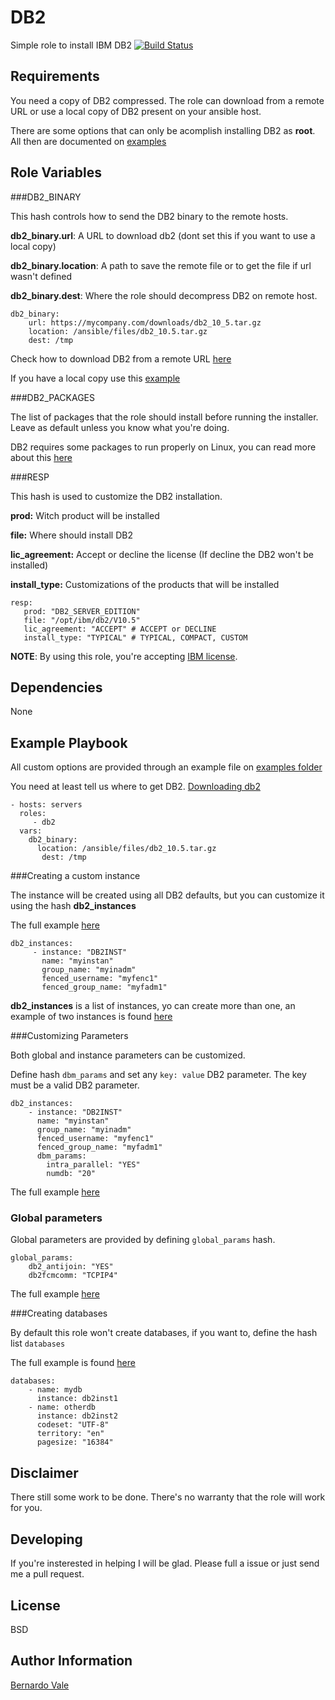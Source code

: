 DB2
=========


Simple role to install IBM DB2 
[![Build Status](https://travis-ci.org/bernardoVale/ansible-role-db2.svg?branch=master)](https://travis-ci.org/bernardoVale/ansible-role-db2)

Requirements
------------
You need a copy of DB2 compressed. The role can download from a remote URL or use a local copy of DB2 present on your ansible host.

There are some options that can only be acomplish installing DB2 as **root**. All then are documented on [examples](examples/)

Role Variables
--------------

###DB2_BINARY

This hash controls how to send the DB2 binary to the remote hosts.

**db2_binary.url**: A URL to download db2 (dont set this if you want to use a local copy)

**db2_binary.location**: A path to save the remote file or to get the file if url wasn't defined

**db2_binary.dest**: Where the role should decompress DB2 on remote host.


    db2_binary:
        url: https://mycompany.com/downloads/db2_10_5.tar.gz
        location: /ansible/files/db2_10.5.tar.gz
        dest: /tmp
        
        
 Check how to download DB2 from a remote URL [here](examples/downloading_db2.yml)
 
 If you have a local copy use this [example](examples/local_db2.yml)

###DB2_PACKAGES

The list of packages that the role should install before running the installer. Leave as default unless you know what you're doing.

DB2 requires some packages to run properly on Linux, you can read more about this [here](https://www-01.ibm.com/support/knowledgecenter/SSEPGG_10.5.0/com.ibm.db2.luw.qb.server.doc/doc/r0008865.html?lang=en)

###RESP

This hash is used to customize the DB2 installation.

**prod:** Witch product will be installed

**file:** Where should install DB2

**lic_agreement:** Accept or decline the license (If decline the DB2 won't be installed)

**install_type:** Customizations of the products that will be installed

    resp:
       prod: "DB2_SERVER_EDITION"
       file: "/opt/ibm/db2/V10.5"
       lic_agreement: "ACCEPT" # ACCEPT or DECLINE
       install_type: "TYPICAL" # TYPICAL, COMPACT, CUSTOM
      
**NOTE**: By using this role, you're accepting [IBM license](http://www-03.ibm.com/software/sla/sladb.nsf/search/).

Dependencies
------------
None

Example Playbook
----------------
All custom options are provided through an example file on [examples folder](examples/)


You need at least tell us where to get DB2. [Downloading db2](examples/downloading_db2.yml)

    - hosts: servers
      roles:
         - db2
      vars:
        db2_binary:
          location: /ansible/files/db2_10.5.tar.gz
           dest: /tmp

###Creating a custom instance

The instance will be created using all DB2 defaults, but you can customize it using the hash **db2_instances**

The full example [here](examples/custom_instance.yml)

    db2_instances:
         - instance: "DB2INST"
           name: "myinstan" 
           group_name: "myinadm"
           fenced_username: "myfenc1"
           fenced_group_name: "myfadm1"
           
**db2_instances** is a list of instances, yo can create more than one, an example of two instances is found [here](examples/multiples_instances.yml)

###Customizing Parameters

Both global and instance parameters can be customized.

Define hash `dbm_params` and set any `key: value` DB2 parameter. The key must be a valid DB2 parameter.

    db2_instances:
        - instance: "DB2INST"
          name: "myinstan" 
          group_name: "myinadm"
          fenced_username: "myfenc1"
          fenced_group_name: "myfadm1"
          dbm_params:
            intra_parallel: "YES"
            numdb: "20"
            
The full example [here](examples/instance_with_custom_params.yml)

### Global parameters

Global parameters are provided by defining `global_params` hash.

    global_params:
        db2_antijoin: "YES"
        db2fcmcomm: "TCPIP4"
 
 The full example [here](examples/global_profile.yml)
        

###Creating databases

By default this role won't create databases, if you want to, define the hash list `databases`

The full example is found [here](examples/databases.yml)

    databases:
        - name: mydb
          instance: db2inst1
        - name: otherdb
          instance: db2inst2
          codeset: "UTF-8"
          territory: "en"
          pagesize: "16384"
        

Disclaimer
---------
There still some work to be done. There's no warranty that the role will work for you.

Developing
--------
If you're insterested in helping I will be glad. Please full a issue or just send me a pull request.

License
-------

BSD

Author Information
------------------
[Bernardo Vale](https://github.com/bernardoVale)
